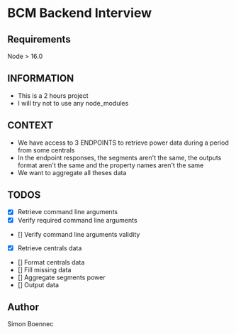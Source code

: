 # BCM Backend Interview

## Requirements

Node > 16.0

## INFORMATION

- This is a 2 hours project
- I will try not to use any node_modules

## CONTEXT

- We have access to 3 ENDPOINTS to retrieve power data during a period from some centrals
- In the endpoint responses, the segments aren't the same, the outputs format aren't the same and the property names aren't the same
- We want to aggregate all theses data

## TODOS

- [X] Retrieve command line arguments
- [X] Verify required command line arguments 
- [] Verify command line arguments validity
- [X] Retrieve centrals data
- [] Format centrals data
- [] Fill missing data
- [] Aggregate segments power
- [] Output data

## Author

Simon Boennec